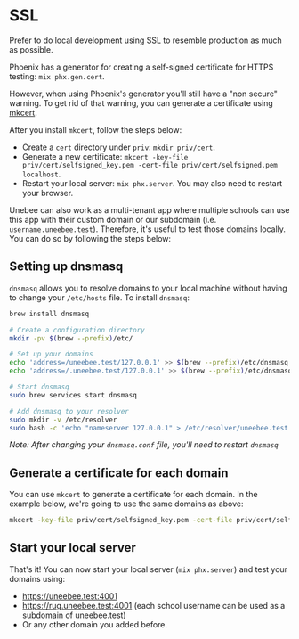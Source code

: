 # SSL

Prefer to do local development using SSL to resemble production as much as possible.

Phoenix has a generator for creating a self-signed certificate for HTTPS testing: `mix phx.gen.cert`.

However, when using Phoenix's generator you'll still have a "non secure" warning. To get rid of that warning, you can generate a certificate using [mkcert](https://github.com/FiloSottile/mkcert).

After you install `mkcert`, follow the steps below:

- Create a `cert` directory under `priv`: `mkdir priv/cert`.
- Generate a new certificate: `mkcert -key-file priv/cert/selfsigned_key.pem -cert-file priv/cert/selfsigned.pem localhost`.
- Restart your local server: `mix phx.server`. You may also need to restart your browser.

Unebee can also work as a multi-tenant app where multiple schools can use this app with their custom domain or our subdomain (i.e. `username.uneebee.test`). Therefore, it's useful to test those domains locally. You can do so by following the steps below:

## Setting up dnsmasq

`dnsmasq` allows you to resolve domains to your local machine without having to change your `/etc/hosts` file. To install `dnsmasq`:

```sh
brew install dnsmasq

# Create a configuration directory
mkdir -pv $(brew --prefix)/etc/

# Set up your domains
echo 'address=/uneebee.test/127.0.0.1' >> $(brew --prefix)/etc/dnsmasq.conf
echo 'address=/.uneebee.test/127.0.0.1' >> $(brew --prefix)/etc/dnsmasq.conf

# Start dnsmasq
sudo brew services start dnsmasq

# Add dnsmasq to your resolver
sudo mkdir -v /etc/resolver
sudo bash -c 'echo "nameserver 127.0.0.1" > /etc/resolver/uneebee.test'
```

_Note: After changing your `dnsmasq.conf` file, you'll need to restart `dnsmasq`_

## Generate a certificate for each domain

You can use `mkcert` to generate a certificate for each domain. In the example below, we're going to use the same domains as above:

```sh
mkcert -key-file priv/cert/selfsigned_key.pem -cert-file priv/cert/selfsigned.pem localhost uneebee.test "*.uneebee.test"
```

## Start your local server

That's it! You can now start your local server (`mix phx.server`) and test your domains using:

- https://uneebee.test:4001
- https://rug.uneebee.test:4001 (each school username can be used as a subdomain of uneebee.test)
- Or any other domain you added before.
